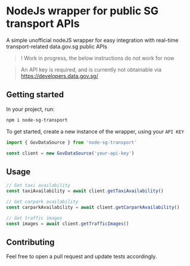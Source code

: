 # NodeJs wrapper for public SG transport APIs

A simple unofficial nodeJS wrapper for easy integration with real-time transport-related data.gov.sg public APIs

> ! Work in progress, the below instructions do not work for now

> An API key is required, and is currently not obtainable via https://developers.data.gov.sg/

## Getting started

In your project, run:

```bash
npm i node-sg-transport
```

To get started, create a new instance of the wrapper, using your `API KEY`

```ts
import { GovDataSource } from 'node-sg-transport'

const client = new GovDataSource('your-api-key')
```

## Usage

```ts
// Get taxi availability
const taxiAvailability = await client.getTaxiAvailability()

// Get carpark availability
const carparkAvailability = await client.getCarparkAvailability()

// Get traffic images
const images = await client.getTrafficImages()
```

## Contributing

Feel free to open a pull request and update tests accordingly.
